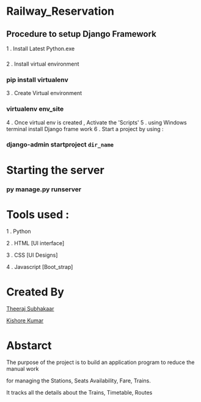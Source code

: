 # Railway_Reservation

## Procedure to setup Django Framework

1 . Install Latest Python.exe
###
2 . Install virtual environment
### pip install virtualenv
3 . Create Virtual environment 
### virtualenv env_site
4 . Once virtual env is created , Activate the 'Scripts'
5 . using Windows terminal install Django frame work 
6 . Start a project by using :
### django-admin startproject `dir_name`

# Starting the server
### py manage.py runserver

# Tools used :
1 . Python 

2 . HTML [UI interface]

3 . CSS [UI Designs]

4 . Javascript [Boot_strap]

# Created By
[Theeraj Subhakaar](https://github.com/TheerajSubhakaarAS/)

[Kishore Kumar](https://github.com/Kishore-kumar07/)


# Abstarct

The purpose of the project is to build an application program to reduce the manual work 

for managing the  Stations,  Seats Availability,  Fare, Trains. 

It tracks all the details about the Trains, Timetable, Routes
